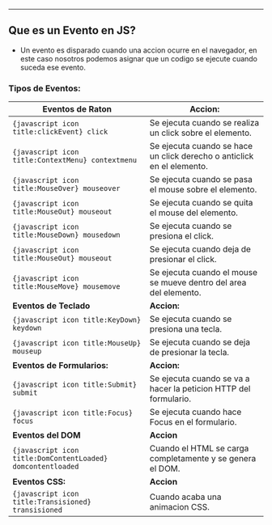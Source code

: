
---
## Que es un Evento en JS?
- Un evento es disparado cuando una accion ocurre en el navegador, en este caso nosotros podemos asignar que un codigo se ejecute cuando suceda ese evento. 
### Tipos de Eventos:

| **Eventos de Raton**                                        | **Accion:**                                                            |
| ----------------------------------------------------------- | ---------------------------------------------------------------------- |
| `{javascript icon title:clickEvent} click`                  | Se ejecuta cuando se realiza un click sobre el elemento.               |
| `{javascript icon title:ContextMenu} contextmenu`           | Se ejecuta cuando se hace un click derecho o anticlick en el elemento. |
| `{javascript icon title:MouseOver} mouseover`               | Se ejecuta cuando se pasa el mouse sobre el elemento.                  |
| `{javascript icon title:MouseOut} mouseout`                 | Se ejecuta cuando se quita el mouse del elemento.                      |
| `{javascript icon title:MouseDown} mousedown`               | Se ejecuta cuando se presiona el click.                                |
| `{javascript icon title:MouseOut} mouseout`<br>             | Se ejecuta cuando deja de presionar el click.                          |
| `{javascript icon title:MouseMove} mousemove`               | Se ejecuta cuando el mouse se mueve dentro del area del elemento.      |
| **Eventos de Teclado**                                      | **Accion:**                                                            |
| `{javascript icon title:KeyDown} keydown`                   | Se ejecuta cuando se presiona una tecla.                               |
| `{javascript icon title:MouseUp} mouseup`                   | Se ejecuta cuando se deja de presionar la tecla.                       |
| **Eventos de Formularios:**                                 | **Accion:**                                                            |
| `{javascript icon title:Submit} submit`                     | Se ejecuta cuando se va a hacer la peticion HTTP del formulario.       |
| `{javascript icon title:Focus} focus`                       | Se ejecuta cuando hace Focus en el formulario.<br>                     |
| **Eventos del DOM**                                         | **Accion**                                                             |
| `{javascript icon title:DomContentLoaded} domcontentloaded` | Cuando el HTML se carga completamente y se genera el DOM.              |
| **Eventos CSS:**<br>                                        | **Accion**                                                             |
| `{javascript icon title:Transisioned} transisioned`         | Cuando acaba una animacion CSS.                                        |




